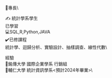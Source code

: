 🦾專長\

✍️ 統計學系學生\
已學習\
💻SQL,R,Python,JAVA\
✔️已修課程\
統計學、迴歸分析、實驗設計、抽樣調查、線性代數\
 
經驗\
🎒銘傳大學 國際企業學系 行銷組\
🎒輔仁大學 統計資訊學系<預計2024年畢業>\

